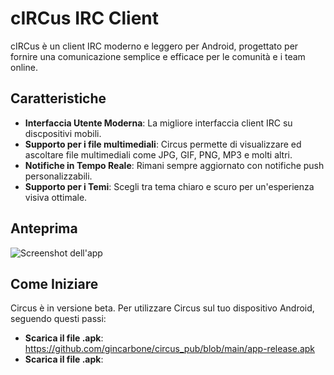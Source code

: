# cIRCus IRC Client

cIRCus è un client IRC moderno e leggero per Android, progettato per fornire una comunicazione semplice e efficace per le comunità e i team online.

## Caratteristiche

- **Interfaccia Utente Moderna**: La migliore interfaccia client IRC su discpositivi mobili.
- **Supporto per i file multimediali**: Circus permette di visualizzare ed ascoltare file multimediali come JPG, GIF, PNG, MP3 e molti altri.
- **Notifiche in Tempo Reale**: Rimani sempre aggiornato con notifiche push personalizzabili.
- **Supporto per i Temi**: Scegli tra tema chiaro e scuro per un'esperienza visiva ottimale.

## Anteprima

![Screenshot dell'app](link-alla-screenshot)

## Come Iniziare

Circus è in versione beta. Per utilizzare Circus sul tuo dispositivo Android, seguendo questi passi:

- **Scarica il file .apk**: https://github.com/gincarbone/circus_pub/blob/main/app-release.apk
- **Scarica il file .apk**:
